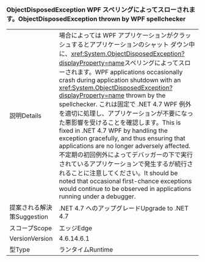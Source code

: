 ### <a name="objectdisposedexception-thrown-by-wpf-spellchecker"></a><span data-ttu-id="c568b-101">ObjectDisposedException WPF スペリングによってスローされます。</span><span class="sxs-lookup"><span data-stu-id="c568b-101">ObjectDisposedException thrown by WPF spellchecker</span></span>

|   |   |
|---|---|
|<span data-ttu-id="c568b-102">説明</span><span class="sxs-lookup"><span data-stu-id="c568b-102">Details</span></span>|<span data-ttu-id="c568b-103">場合によっては WPF アプリケーションがクラッシュするとアプリケーションのシャット ダウン中に、<xref:System.ObjectDisposedException?displayProperty=name>スペリングによってスローされます。</span><span class="sxs-lookup"><span data-stu-id="c568b-103">WPF applications occasionally crash during application shutdown with an <xref:System.ObjectDisposedException?displayProperty=name> thrown by the spellchecker.</span></span> <span data-ttu-id="c568b-104">これは固定で .NET 4.7 WPF 例外を適切に処理し、アプリケーションが不要になった悪影響を受けることを確認します。</span><span class="sxs-lookup"><span data-stu-id="c568b-104">This is fixed in .NET 4.7 WPF by handling the exception gracefully, and thus ensuring that applications are no longer adversely affected.</span></span> <span data-ttu-id="c568b-105">不定期の初回例外によってデバッガーの下で実行されているアプリケーションで発生するが続行されることに注意してください。</span><span class="sxs-lookup"><span data-stu-id="c568b-105">It should be noted that occasional first-chance exceptions would continue to be observed in applications running under a debugger.</span></span>|
|<span data-ttu-id="c568b-106">提案される解決策</span><span class="sxs-lookup"><span data-stu-id="c568b-106">Suggestion</span></span>|<span data-ttu-id="c568b-107">.NET 4.7 へのアップグレード</span><span class="sxs-lookup"><span data-stu-id="c568b-107">Upgrade to .NET 4.7</span></span>|
|<span data-ttu-id="c568b-108">スコープ</span><span class="sxs-lookup"><span data-stu-id="c568b-108">Scope</span></span>|<span data-ttu-id="c568b-109">エッジ</span><span class="sxs-lookup"><span data-stu-id="c568b-109">Edge</span></span>|
|<span data-ttu-id="c568b-110">Version</span><span class="sxs-lookup"><span data-stu-id="c568b-110">Version</span></span>|<span data-ttu-id="c568b-111">4.6.1</span><span class="sxs-lookup"><span data-stu-id="c568b-111">4.6.1</span></span>|
|<span data-ttu-id="c568b-112">型</span><span class="sxs-lookup"><span data-stu-id="c568b-112">Type</span></span>|<span data-ttu-id="c568b-113">ランタイム</span><span class="sxs-lookup"><span data-stu-id="c568b-113">Runtime</span></span>|

